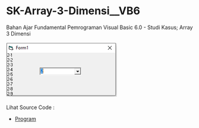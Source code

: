 # SK-Array-3-Dimensi__VB6
Bahan Ajar Fundamental Pemrograman Visual Basic 6.0 - Studi Kasus; Array 3 Dimensi<br><br>
<img src="https://github.com/RizkyKhapidsyah/SK-Array-3-Dimensi__VB6/blob/main/result/001.PNG"><br><br>
Lihat Source Code : <br>
- <a href="https://github.com/RizkyKhapidsyah/SK-Array-3-Dimensi__VB6/blob/main/Form1.frm">Program</a>
